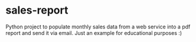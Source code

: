 # sales-report
Python project to populate monthly sales data from a web service into a pdf report and send it via email.
Just an example for educational purposes :)
